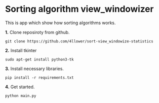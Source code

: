 # Sorting algorithm view_windowizer

This is app which show how sorting algorithms works.

**1.** Clone reposiroty from github.
~~~
git clone https://github.com/4llower/sort-view_windowize-statistics
~~~

**2.** Install tkinter
~~~
sudo apt-get install python3-tk
~~~

**3.** Install necessary libraries.
~~~
pip install -r requirements.txt
~~~

**4.** Get started.
~~~
python main.py
~~~
